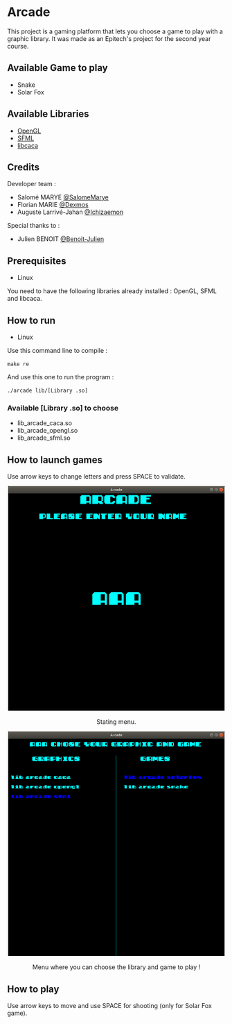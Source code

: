 # Arcade

This project is a gaming platform that lets you choose a game to play with a graphic library. It was made as an Epitech's project for the second year course.

## Available Game to play

* Snake
* Solar Fox

## Available Libraries

* [OpenGL](https://www.opengl.org/)
* [SFML](https://www.sfml-dev.org/index.php)
* [libcaca](http://caca.zoy.org/wiki/libcaca)

## Credits

Developer team :

* Salomé MARYE [@SalomeMarye](https://github.com/SalomeMarye)
* Florian MARIE [@Dexmos](https://github.com/Dexmos)
* Auguste Larrivé-Jahan [@Ichizaemon](https://github.com/Ichizaemon)

Special thanks to :
* Julien BENOIT [@Benoit-Julien](https://github.com/Benoit-Julien)

## Prerequisites

* Linux

You need to have the following libraries already installed : OpenGL, SFML and libcaca.

## How to run

* Linux

Use this command line to compile :
```
make re
```
And use this one to run the program :
```
./arcade lib/[Library .so]
```

### Available [Library .so] to choose

* lib_arcade_caca.so
* lib_arcade_opengl.so
* lib_arcade_sfml.so

## How to launch games

Use arrow keys to change letters and press SPACE to validate.


<p align="center">
  <img width="500" height="517" src="https://github.com/Dexmos/Arcade/blob/master/.screen/Starting_menu.png">
</p>
<p align="center">
  Stating menu. 
</p>

<p align="center">
  <img width="500" height="517" src="https://github.com/Dexmos/Arcade/blob/master/.screen/Choosing_menu.png">
</p>
<p align="center">
  Menu where you can choose the library and game to play !
</p>


## How to play

Use arrow keys to move and use SPACE for shooting (only for Solar Fox game).
